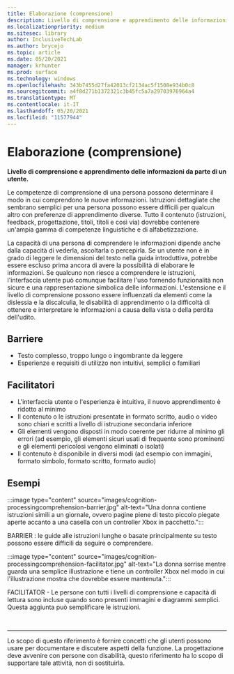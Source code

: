```yaml
---
title: Elaborazione (comprensione)
description: Livello di comprensione e apprendimento delle informazioni da parte di un utente
ms.localizationpriority: medium
ms.sitesec: library
author: InclusiveTechLab
ms.author: brycejo
ms.topic: article
ms.date: 05/20/2021
manager: krhunter
ms.prod: surface
ms.technology: windows
ms.openlocfilehash: 343b7455d27fa42013cf2134ac5f1508e934b0c8
ms.sourcegitcommit: a4f8d271b1372321c3b45fc5a7a29703976964a4
ms.translationtype: MT
ms.contentlocale: it-IT
ms.lasthandoff: 05/20/2021
ms.locfileid: "11577944"
---
```

# <a name="processing-comprehension"></a>Elaborazione (comprensione)

**Livello di comprensione e apprendimento delle informazioni da parte di un utente.**

Le competenze di comprensione di una persona possono determinare il modo in cui comprendono le nuove informazioni. Istruzioni dettagliate che sembrano semplici per una persona possono essere difficili per qualcun altro con preferenze di apprendimento diverse. Tutto il contenuto (istruzioni, feedback, progettazione, titoli, titoli e così via) dovrebbe contenere un'ampia gamma di competenze linguistiche e di alfabetizzazione.

La capacità di una persona di comprendere le informazioni dipende anche dalla capacità di vederla, ascoltarla o percepirla. Se un utente non è in grado di leggere le dimensioni del testo nella guida introduttiva, potrebbe essere escluso prima ancora di avere la possibilità di elaborare le informazioni. Se qualcuno non riesce a comprendere le istruzioni, l'interfaccia utente può comunque facilitare l'uso fornendo funzionalità non sicure e una rappresentazione simbolica delle informazioni. L'estensione e il livello di comprensione possono essere influenzati da elementi come la dislessia e la discalculia, le disabilità di apprendimento o la difficoltà di ottenere e interpretare le informazioni a causa della vista o della perdita dell'udito.

## <a name="barriers"></a>Barriere
* Testo complesso, troppo lungo o ingombrante da leggere
* Esperienze e requisiti di utilizzo non intuitivi, semplici o familiari

## <a name="facilitators"></a>Facilitatori

* L'interfaccia utente o l'esperienza è intuitiva, il nuovo apprendimento è ridotto al minimo
* Il contenuto o le istruzioni presentate in formato scritto, audio o video sono chiari e scritti a livello di istruzione secondaria inferiore
* Gli elementi vengono disposti in modo coerente per ridurre al minimo gli errori (ad esempio, gli elementi sicuri usati di frequente sono prominenti e gli elementi pericolosi vengono eliminati o isolati)
* Il contenuto è disponibile in diversi modi (ad esempio con immagini, formato simbolo, formato scritto, formato audio)


## <a name="examples"></a>Esempi

:::image type="content" source="images/cognition-processingcomprehension-barrier.jpg" alt-text="Una donna contiene istruzioni simili a un giornale, ovvero pagine piene di testo piccolo piegate aperte accanto a una casella con un controller Xbox in pacchetto.":::

BARRIER : le guide alle istruzioni lunghe o basate principalmente su testo possono essere difficili da seguire o comprendere.

:::image type="content" source="images/cognition-processingcomprehension-facilitator.jpg" alt-text="La donna sorrise mentre guarda una semplice illustrazione e tiene un controller Xbox nel modo in cui l'illustrazione mostra che dovrebbe essere mantenuta.":::

FACILITATOR - Le persone con tutti i livelli di comprensione e capacità di lettura sono incluse quando sono presenti immagini e diagrammi semplici. Questa aggiunta può semplificare le istruzioni.

&nbsp;

[comment]: # (Piè di pagina)
___
Lo scopo di questo riferimento è fornire concetti che gli utenti possono usare per documentare e discutere aspetti della funzione. La progettazione deve avvenire con persone con disabilità, questo riferimento ha lo scopo di supportare tale attività, non di sostituirla. 